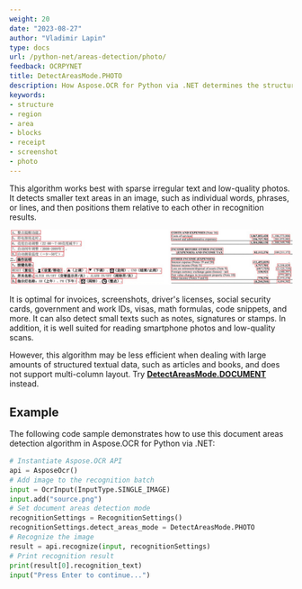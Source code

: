 ```yaml
---
weight: 20
date: "2023-08-27"
author: "Vladimir Lapin"
type: docs
url: /python-net/areas-detection/photo/
feedback: OCRPYNET
title: DetectAreasMode.PHOTO
description: How Aspose.OCR for Python via .NET determines the structure of a document using the DetectAreasMode.PHOTO algorithm.
keywords:
- structure
- region
- area
- blocks
- receipt
- screenshot
- photo
---
```


This algorithm works best with sparse irregular text and low-quality photos. It detects smaller text areas in an image, such as individual words, phrases, or lines, and then positions them relative to each other in recognition results.

![DetectAreasMode.PHOTO algorithm](taa.png)

It is optimal for invoices, screenshots, driver's licenses, social security cards, government and work IDs, visas, math formulas, code snippets, and more. It can also detect small texts such as notes, signatures or stamps. In addition, it is well suited for reading smartphone photos and low-quality scans.

However, this algorithm may be less efficient when dealing with large amounts of structured textual data, such as articles and books, and does not support multi-column layout. Try [**DetectAreasMode.DOCUMENT**](/ocr/python-net/areas-detection/document/) instead.

## Example

The following code sample demonstrates how to use this document areas detection algorithm in Aspose.OCR for Python via .NET:

```python
# Instantiate Aspose.OCR API
api = AsposeOcr()
# Add image to the recognition batch
input = OcrInput(InputType.SINGLE_IMAGE)
input.add("source.png")
# Set document areas detection mode
recognitionSettings = RecognitionSettings()
recognitionSettings.detect_areas_mode = DetectAreasMode.PHOTO
# Recognize the image
result = api.recognize(input, recognitionSettings)
# Print recognition result
print(result[0].recognition_text)
input("Press Enter to continue...")
```
